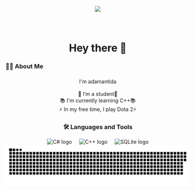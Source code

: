 <div align="center">
  <img height="150" src="https://i.pinimg.com/originals/bf/41/dd/bf41ddb85ad80d8b57d290921bdf0a0f.gif"  />
</div>

###

<br clear="both">

<h1 align="center">Hey there 👋</h1>

###

<h3 align="left">👩‍💻 About Me</h3>

###
<div align="center">
I'm adamantida<br><br>
🔭 I’m a student🔭<br>
📚 I'm currently learning C++📚<br>
⚡ In my free time, I play Dota 2⚡
</div>


<h3 align="center">🛠 Languages and Tools</h3>

<div align="center">
  <img src="https://cdn.jsdelivr.net/gh/devicons/devicon/icons/csharp/csharp-original.svg" height="40" alt="C# logo" />
  <img width="12" />
  <img src="https://cdn.jsdelivr.net/gh/devicons/devicon/icons/cplusplus/cplusplus-original.svg" height="40" alt="C++ logo" />
  <img width="12" />
  <img src="https://cdn.jsdelivr.net/gh/devicons/devicon/icons/sqlite/sqlite-original.svg" height="40" alt="SQLite logo" />
</div>

<div align="center">
  <img src="https://github.com/adamantida/adamantida/blob/output/github-contribution-grid-snake-dark.svg">
</div>
